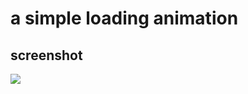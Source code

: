 # a simple loading animation

## screenshot
![](https://github.com/yxfanxiao/loading/raw/master/screenshot.png)